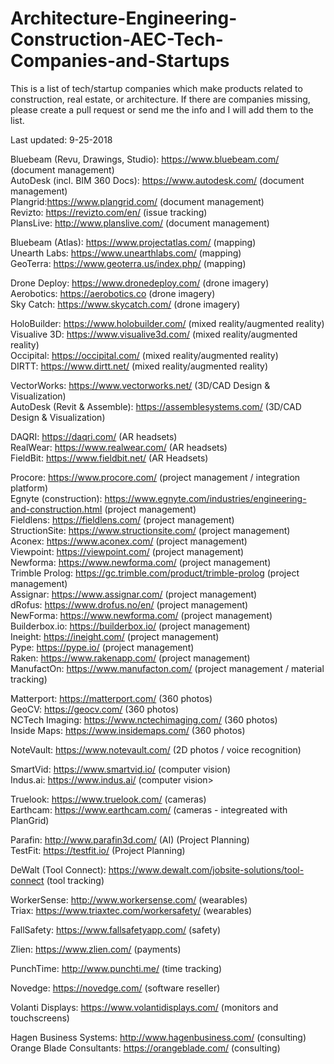 # Architecture-Engineering-Construction-AEC-Tech-Companies-and-Startups

This is a list of tech/startup companies which make products related to construction, real estate, or architecture. If there are companies missing, please create a pull request or send me the info and I will add them to the list.

Last updated: 9-25-2018

Bluebeam (Revu, Drawings, Studio): https://www.bluebeam.com/ (document management)<br/>
AutoDesk (incl. BIM 360 Docs): https://www.autodesk.com/ (document management)<br/>
Plangrid:https://www.plangrid.com/ (document management)<br/>
Revizto: https://revizto.com/en/ (issue tracking)<br/>
PlansLive: http://www.planslive.com/ (document management)<br/>

Bluebeam (Atlas): https://www.projectatlas.com/ (mapping)<br/>
Unearth Labs: https://www.unearthlabs.com/ (mapping)<br/>
GeoTerra: https://www.geoterra.us/index.php/ (mapping)</br>

Drone Deploy: https://www.dronedeploy.com/ (drone imagery)<br/>
Aerobotics: https://aerobotics.co (drone imagery)<br/>
Sky Catch: https://www.skycatch.com/ (drone imagery)<br/>

HoloBuilder: https://www.holobuilder.com/ (mixed reality/augmented reality)<br/>
Visualive 3D: https://www.visualive3d.com/ (mixed reality/augmented reality)<br/>
Occipital: https://occipital.com/ (mixed reality/augmented reality)<br/>
DIRTT: https://www.dirtt.net/ (mixed reality/augmented reality)<br/>

VectorWorks: https://www.vectorworks.net/ (3D/CAD Design & Visualization)<br/>
AutoDesk (Revit & Assemble): https://assemblesystems.com/ (3D/CAD Design & Visualization)<br/>

DAQRI: https://daqri.com/ (AR headsets)<br/>
RealWear: https://www.realwear.com/ (AR headsets)<br/>
FieldBit: https://www.fieldbit.net/ (AR Headsets)<br/>

Procore: https://www.procore.com/ (project management / integration platform)<br/>
Egnyte (construction): https://www.egnyte.com/industries/engineering-and-construction.html (project management)<br/>
Fieldlens: https://fieldlens.com/ (project management)<br/>
StructionSite: https://www.structionsite.com/ (project management)<br/>
Aconex: https://www.aconex.com/ (project management)<br/>
Viewpoint: https://viewpoint.com/ (project management)<br/>
Newforma: https://www.newforma.com/ (project management)<br/>
Trimble Prolog: https://gc.trimble.com/product/trimble-prolog (project management)<br/>
Assignar: https://www.assignar.com/ (project management)<br/>
dRofus: https://www.drofus.no/en/ (project management)<br/>
NewForma: https://www.newforma.com/ (project management)<br/>
Builderbox.io: https://builderbox.io/ (project management)<br/>
Ineight: https://ineight.com/ (project management)<br/>
Pype: https://pype.io/ (project management)<br/>
Raken: https://www.rakenapp.com/ (project management)<br/>
ManufactOn: https://www.manufacton.com/ (project management / material tracking)<br/>

Matterport: https://matterport.com/ (360 photos)<br/>
GeoCV: https://geocv.com/ (360 photos)<br/>
NCTech Imaging: https://www.nctechimaging.com/ (360 photos)<br/>
Inside Maps: https://www.insidemaps.com/ (360 photos)<br/>

NoteVault: https://www.notevault.com/ (2D photos / voice recognition)<br/>

SmartVid: https://www.smartvid.io/ (computer vision)<br/>
Indus.ai: https://www.indus.ai/ (computer vision><br/>

Truelook: https://www.truelook.com/ (cameras)<br/>
Earthcam: https://www.earthcam.com/ (cameras - integreated with PlanGrid)<br/>

Parafin: http://www.parafin3d.com/ (AI) (Project Planning)<br/>
TestFit: https://testfit.io/ (Project Planning)<br/>

DeWalt (Tool Connect): https://www.dewalt.com/jobsite-solutions/tool-connect (tool tracking)<br/>

WorkerSense: http://www.workersense.com/ (wearables)<br/>
Triax: https://www.triaxtec.com/workersafety/ (wearables)<br/>

FallSafety: https://www.fallsafetyapp.com/ (safety)<br/>

Zlien: https://www.zlien.com/ (payments)<br/>

PunchTime: http://www.punchti.me/ (time tracking)<br/>

Novedge: https://novedge.com/ (software reseller)<br/>

Volanti Displays: https://www.volantidisplays.com/ (monitors and touchscreens)<br/>

Hagen Business Systems: http://www.hagenbusiness.com/ (consulting)<br/>
Orange Blade Consultants: https://orangeblade.com/ (consulting)<br/>
